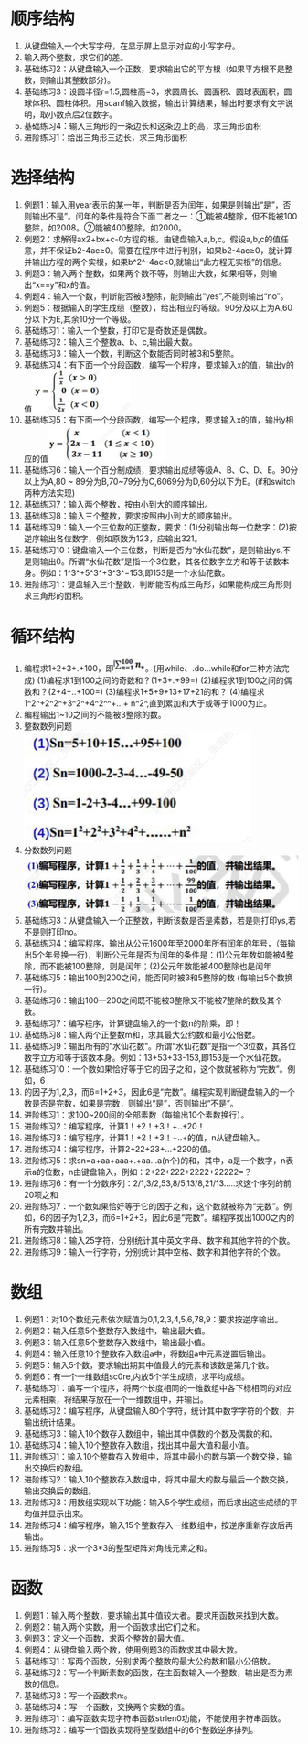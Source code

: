 # 顺序结构

1. 从键盘输入一个大写字母，在显示屏上显示对应的小写字母。
2. 输入两个整数，求它们的差。
3. 基础练习2：从键盘输入一个正数，要求输出它的平方根（如果平方根不是整数，则输出其整数部分)。
4. 基础练习3：设圆半径r=1.5,圆柱高=3，求圆周长、圆面积、圆球表面积，圆球体积、圆柱体积。用scanf输入数据，输出计算结果，输出时要求有文字说明，取小数点后2位数字。
5. 基础练习4：输入三角形的一条边长和这条边上的高，求三角形面积
6. 进阶练习1：给出三角形三边长，求三角形面积

# 选择结构

1. 例题1：输入用year表示的某一年，判断是否为闰年，如果是则输出“是”，否则输出不是”。闰年的条件是符合下面二者之一：①能被4整除，但不能被100整除，如2008。②能被400整除，如2000。
2. 例题2：求解得ax2+bx+c-0方程的根。由键盘输入a,b,c。假设a,b,c的值任意，并不保证b2-4ac≥0。需要在程序中进行判别，如果b2-4ac≥0，就计算并输出方程的两个实根，如果b^2^-4ac<0,就输出“此方程无实根”的信息。
3. 例题3：输入两个整数，如果两个数不等，则输出大数，如果相等，则输出“x==y”和x的值。
4. 例题4：输入一个数，判断能否被3整除，能则输出“yes”,不能则输出“no”。
5. 例题5：根据输入的学生成绩（整数），给出相应的等级。90分及以上为A,60分以下为E,其余10分一个等级。
6. 基础练习1：输入一个整数，打印它是奇数还是偶数。
7. 基础练习2：输入三个整数a、b、c,输出最大数。
8. 基础练习3：输入一个数，判断这个数能否同时被3和5整除。
9. 基础练习4：有下面一个分段函数，编写一个程序，要求输入x的值，输出y的值<img src="img/image-20230325183141627.png" alt="image-20230325183141627" style="zoom:50%;" />
10. 基础练习5：有下面一个分段函数，编写一个程序，要求输入x的值，输出y相应的值<img src="img/image-20230325183212589.png" alt="image-20230325183212589" style="zoom:50%;" />
11. 基础练习6：输入一个百分制成绩，要求输出成绩等级A、B、C、D、E。90分以上为A,80 ~ 89分为B,70~79分为C,6069分为D,60分以下为E。(if和switch两种方法实现)
12. 基础练习7：输入两个整数，按由小到大的顺序输出。
13. 基础练习8：输入三个整数，要求按照由小到大的顺序输出。
14. 基础练习9：输入一个三位数的正整数，要求：(1)分别输出每一位数字：(2)按逆序输出各位数字，例如原数为123，应输出321。
15. 基础练习10：键盘输入一个三位数，判断是否为“水仙花数"，是则输出ys,不是则输出0。所谓“水仙花数”是指一个3位数，其各位数字立方和等于该数本身。例如：1^3^+5^3^+3^3^=153,即153是一个水仙花数。
16. 进阶练习1：键盘输入三个整数，判断能否构成三角形，如果能构成三角形则求三角形的面积。

# 循环结构

1. 编程求1+2+3+.+100，即<img src="img/image-20230325183443068.png" alt="image-20230325183443068" style="zoom: 67%;" />。(用while、.do...while和for三种方法完成)
   (1)编程求1到100之间的奇数和？(1+3+.+99=)
   (2)编程求1到100之间的偶数和？(2+4+..+100=)
   (3)编程求1+5+9+13+17+21的和？
   (4)编程求1^2^+2^2^+3^2^+4^2^^+...+ n^2^,直到累加和大于或等于1000为止。
2. 编程输出1~10之间的不能被3整除的数。
3. 整数数列问题![image-20230325183627947](img/image-20230325183627947.png)
4. 分数数列问题![image-20230325183646681](img/image-20230325183646681.png)
5. 基础练习3：从键盘输入一个正整数，判断该数是否是素数，若是则打印ys,若不是则打印no。
6. 基础练习4：编写程序，输出从公元1600年至2000年所有闰年的年号，（每输出5个年号换一行)，判断公元年是否为闰年的条件是：(1)公元年数如能被4整除，而不能被100整除，则是闰年；(2)公元年数能被400整除也是闰年
7. 基础练习5：输出100到200之间，能否同时被3和5整除的数
   (每输出5个数换一行)。
8. 基础练习6：输出100一200之间既不能被3整除又不能被7整除的数及其个数。
9. 基础练习7：编写程序，计算键盘输入的一个数n的阶乘，即！
10. 基础练习8：输入两个正整数m和，求其最大公约数和最小公倍数。
11. 基础练习9：输出所有的“水仙花数”。所谓“水仙花数”是指一个3位数，其各位数字立方和等于该数本身。例如：13+53+33-153,即153是一个水仙花数。
12. 基础练习10：一个数如果恰好等于它的因子之和，这个数就被称为“完数”。例如，6
13. 的因子为1,2,3，而6=1+2+3，因此6是“完数”。编程实现判断键盘输入的一个数是否是完数，如果是完数，则输出“是”，否则输出“不是”。
14. 进阶练习1：求100~200间的全部素数（每输出10个素数换行）。
15. 进阶练习2：编写程序，计算1！+2！+3！+..+20！
16. 进阶练习3：编写程序，计算1！+2！+3！+..+的值，n从键盘输入。
17. 进阶练习4：编写程序，计算2+22+23+…+220的值。
18. 进阶练习5：求sn=a+aa+aaa+.+aa…a(n个)的和，其中，a是一个数字，n表示a的位数，n由键盘输入，例如：2+22+222+2222+22222=？
19. 进阶练习6：有一个分数序列：2/1,3/2,53,8/5,13/8,21/13.….求这个序列的前20项之和
20. 进阶练习7：一个数如果恰好等于它的因子之和，这个数就被称为“完数”。例如，6的因子为1,2,3，而6=1+2+3，因此6是“完数”。编程序找出1000之内的所有完数并输出。
21. 进阶练习8：输入25字符，分别统计其中英文字母、数字和其他字符的个数。
22. 进阶练习9：输入一行字符，分别统计其中空格、数字和其他字符的个数。

# 数组

1. 例题1：对10个数组元素依次赋值为0,1,2,3,4,5,6,78,9：要求按逆序输出。
2. 例题2：输入任意5个整数存入数组中，输出最大值。
3. 例题3：输入任意5个整数存入数组中，输出最小值。
4. 例题4：输入任意10个整数存入数组a中，将数组a中元素逆置后输出。
5. 例题5：输入5个数，要求输出期其中值最大的元素和该数是第几个数。
6. 例题6：有一个一维数组sc0re,内放5个学生成绩，求平均成绩。
7. 基础练习1：编写一个程序，将两个长度相同的一维数组中各下标相同的对应元素相乘，将结果存放在一个一维数组中，并输出。
8. 基础练习2：编写程序，从键盘输入80个字符，统计其中数字字符的个数，并输出统计结果。
9. 基础练习3：输入10个数存入数组中，输出其中偶数的个数及偶数的和。
10. 基础练习4：输入10个整数存入数组，找出其中最大值和最小值。
11. 进阶练习1：输入10个整数存入数组中，将其中最小的数与第一个数交换，输出交换后的数组。
12. 进阶练习2：输入10个整数存入数组中，将其中最大的数与最后一个数交换，输出交换后的数组。
13. 进阶练习3：用数组实现以下功能：输入5个学生成绩，而后求出这些成绩的平均值并显示出来。
14. 进阶练习4：编写程序，输入15个整数存入一维数组中，按逆序重新存放后再输出。
15. 进阶练习5：求一个3*3的整型矩阵对角线元素之和。

# 函数

1. 例题1：输入两个整数，要求输出其中值较大者。要求用函数来找到大数。
2. 例题2：输入两个实数，用一个函数求出它们之和。
3. 例题3：定义一个函数，求两个整数的最大值。
4. 例题4：从键盘输入两个数，使用例题3的函数求其中最大数。
5. 基础练习1：写两个函数，分别求两个整数的最大公约数和最小公倍数。
6. 基础练习2：写一个判断素数的函数，在主函数输入一个整数，输出是否为素数的信息。
7. 基础练习3：写一个函数求n:。
8. 基础练习4：写一个函数，交换两个实数的值。
9. 进阶练习1：编写函数实现字符串函数strlen0功能，不能使用字符串函数。
10. 进阶练习2：编写一个函数实现将整型数组中的6个整数逆序排列。